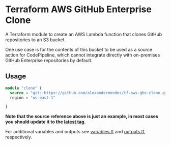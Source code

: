 # Terraform AWS GitHub Enterprise Clone

A Terraform module to create an AWS Lambda function that clones GitHub repositories
to an S3 bucket.

One use case is for the contents of this bucket to be used as a source action
for CodePipeline, which cannot integrate directly with on-premises GitHub
Enterprise repositories by default.

## Usage

```terraform
module "clone" {
  source = "git::https://github.com/alexandermendes/tf-aws-ghe-clone.git?ref=tags/v1.0.0"
  region = "us-east-1"

}
```

**Note that the source reference above is just an example, in most cases you
should update it to the [latest tag](https://github.com/alexandermendes/tf-aws-lambda-api/tags).**

For additional variables and outputs see [variables.tf](./variables.tf) and
[outputs.tf](./outputs.tf), respectively.
